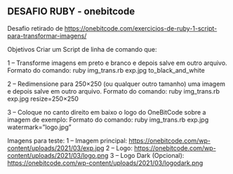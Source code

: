 ## DESAFIO RUBY - onebitcode

Desafio retirado de https://onebitcode.com/exercicios-de-ruby-1-script-para-transformar-imagens/

Objetivos
Criar um Script de linha de comando que:

1 – Transforme imagens em preto e branco e depois salve em outro arquivo.
Formato do comando: ruby img_trans.rb exp.jpg to_black_and_white

2 – Redimensione para 250×250 (ou qualquer outro tamanho) uma imagem e depois salve em outro arquivo.
Formato do comando: ruby img_trans.rb exp.jpg resize=250×250

3 – Coloque no canto direito em baixo o logo do OneBitCode sobre a imagem de exemplo:
Formato do comando: ruby img_trans.rb exp.jpg watermark=”logo.jpg”

Imagens para teste:
1 – Imagem principal: https://onebitcode.com/wp-content/uploads/2021/03/exp.jpg
2 – Logo: https://onebitcode.com/wp-content/uploads/2021/03/logo.png
3 – Logo Dark (Opcional): https://onebitcode.com/wp-content/uploads/2021/03/logodark.png